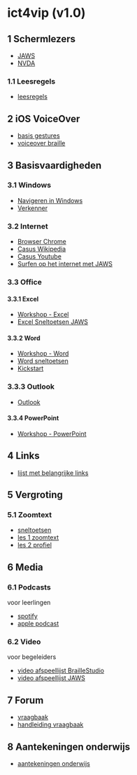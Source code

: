 # ict4vip (v1.0)


## 1 Schermlezers

* [JAWS](jaws/jawsanker.md)
* [NVDA](nvda/nvda.md)

### 1.1 Leesregels

* [leesregels](leesregels/leesregel.md)

## 2 iOS VoiceOver

* [basis gestures](ios/iosbasis.md)
* [voiceover braille](ios/ios.md)

## 3 Basisvaardigheden

### 3.1 Windows

* [Navigeren in Windows](windows/navigereninwindows.md)
* [Verkenner](windows/explorer.md)
<!--* [Windows](windows/windows.md)-->

### 3.2 Internet

* [Browser Chrome](internet/browsers.md)
* [Casus Wikipedia](internet/wikipedia.md)
* [Casus Youtube](internet/youtube.md)
* [Surfen op het internet met JAWS](https://www.tastenbraille.com/webcourse/index.htm)

### 3.3 Office

#### 3.3.1 Excel

* [Workshop - Excel](workshops/wsexcel.md)
* [Excel Sneltoetsen JAWS](excel/excel.md)

#### 3.3.2 Word

* [Workshop - Word](workshops/wsword.md)
* [Word sneltoetsen](msword/msword.md)
* [Kickstart](msword/kickstart.md)


### 3.3.3 Outlook

* [Outlook](outlook/outlook.md)

#### 3.3.4 PowerPoint

* [Workshop - PowerPoint](workshops/wspowerpoint.md)


## 4 Links

* [lijst met belangrijke links](vipDesk/links.md)


## 5 Vergroting

### 5.1 Zoomtext

* [sneltoetsen](zoomtext/sneltoetsenzoomtext.md)
* [les 1 zoomtext](zoomtext/les1-zoomtext.md)
* [les 2 profiel](zoomtext/les2-profiel.)


## 6 Media
### 6.1 Podcasts

voor leerlingen

* [spotify](https://open.spotify.com/show/52KkEwaUY51roGIjHxGXX0?si=01aad1d3b0ba48df)
* [apple podcast](https://podcasts.apple.com/nl/podcast/tast-en-braille/id1718586133?i=1000636682998)

### 6.2 Video 

voor begeleiders

* [video afspeellijst BrailleStudio](https://vimeo.com/showcase/7035231)
* [video afspeellijst JAWS](https://vimeo.com/showcase/10826625)


## 7 Forum

* [vraagbaak](https://www.bartimeusvso.com/vraagbaak/)
* [handleiding vraagbaak](vipdesk/phpbbhandleiding.md)


## 8 Aantekeningen onderwijs

* [aantekeningen onderwijs](onderwijs/notes.md)


<!--
![IMAGEW VRAAGBAAK](pictures/vraagbaakqr.PNG)
-->










